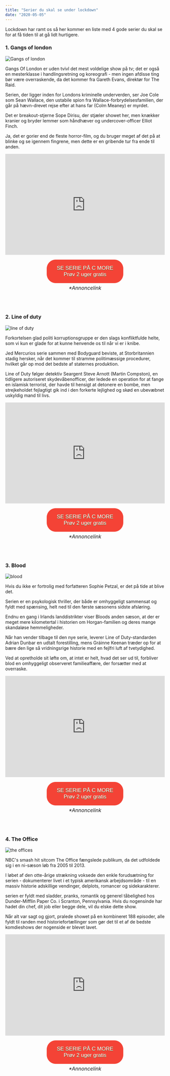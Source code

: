 ```yaml
---
title: "Serier du skal se under lockdown"
date: "2020-05-05"
---
```


Lockdown har ramt os så her kommer en liste med 4 gode serier du skal se for at få tiden til at gå lidt hurtigere.

### 1. Gangs of london

![Gangs of london](/watch-gangs-of-london-trailer.jpg)

Gangs Of London er uden tvivl det mest voldelige show på tv; det er også en mesterklasse i handlingsretning og koreografi - men ingen af ​​disse ting bør være overraskende, da det kommer fra Gareth Evans, direktør for The Raid.

Serien, der ligger inden for Londons kriminelle underverden, ser Joe Cole som Sean Wallace, den ustabile spion fra Wallace-forbrydelsesfamilien, der går på hævn-drevet rejse efter at hans far (Colm Meaney) er myrdet.

Det er breakout-stjerne Sope Dirisu, der stjæler showet her, men knækker kranier og bryder lemmer som håndhæver og undercover-officer Elliot Finch.

Ja, det er gorier end de fleste horror-film, og du bruger meget af det på at blinke og se igennem fingrene, men dette er en gribende tur fra ende til anden.

<div style="text-align:center; position: relative;
    padding-bottom: 56.25%;
    padding-top: 35px;
    height: 0;
    overflow: hidden;">
 <iframe height="300"
                  width="500"
                  style="position: absolute;
    top:0;
    left: 0;
    width: 100%;
    height: 100%;"
src="https://www.youtube.com/embed/4CJ5p4XisHs" SameSite=None
frameborder="0" 
allow="accelerometer; autoplay; encrypted-media; gyroscope; picture-in-picture" 
allowfullscreen></iframe>
</div>

<div style="text-align:center">
<a href="https://track.adtraction.com/t/t?a=1275838043&as=1580579680&t=2&tk=1&url=https://www.cmore.dk/serie/201848-gangs-of-london" target="_blank"  style="background-color:#f44336; 
	border-radius:28px;
	border:1px solid #f44336;
	display:inline-block;
	cursor:pointer;
	color:#ffffff;
	font-family:Arial;
	font-size:17px;
	margin-top: 15px;
	margin-bottom:5px;
	padding:16px 31px;
	text-decoration:none;
	text-shadow:0px 1px 0px #2f6627;" > SE SERIE PÅ C MORE <br /> Prøv 2 uger gratis</a><br>
	<span style="font-style: italic; font-size: 16px; margin-top: 5px;">*Annoncelink</span>
	</div>

<br><br>

### 2. Line of duty

![line of duty](/landscape-desktop.764.430.jpg)

Forkortelsen glad politi korruptionsgruppe er den slags konfliktfulde helte, som vi kun er glade for at kunne henvende os til når vi er i knibe.

Jed Mercurios serie sammen med Bodyguard beviste, at Storbritannien stadig hersker, når det kommer til stramme politimæssige procedurer, hvilket går op mod det bedste af staternes produktion.

Line of Duty følger detektiv Seargent Steve Arnott (Martin Compston), en tidligere autoriseret skydevåbenofficer, der ledede en operation for at fange en islamisk terrorist, der havde til hensigt at detonere en bombe, men strejkeholdet fejlagtigt gik ind i den forkerte lejlighed og skød en ubevæbnet uskyldig mand til livs.

<div style="text-align:center; position: relative;
    padding-bottom: 56.25%;
    padding-top: 35px;
    height: 0;
    overflow: hidden;">
 <iframe height="300"
                  width="500"
                  style="position: absolute;
    top:0;
    left: 0;
    width: 100%;
    height: 100%;"
src="https://www.youtube.com/embed/53V-eVvWLoM" SameSite=None
frameborder="0" 
allow="accelerometer; autoplay; encrypted-media; gyroscope; picture-in-picture" 
allowfullscreen></iframe>
</div>

<div style="text-align:center">
<a href="https://track.adtraction.com/t/t?a=1275838043&as=1580579680&t=2&tk=1&url=https://www.cmore.dk/serie/139001-line-of-duty-under-mistanke" target="_blank"  style="background-color:#f44336; 
	border-radius:28px;
	border:1px solid #f44336;
	display:inline-block;
	cursor:pointer;
	color:#ffffff;
	font-family:Arial;
	font-size:17px;
	margin-top: 15px;
	margin-bottom:5px;
	padding:16px 31px;
	text-decoration:none;
	text-shadow:0px 1px 0px #2f6627;" > SE SERIE PÅ C MORE <br /> Prøv 2 uger gratis</a><br>
	<span style="font-style: italic; font-size: 16px; margin-top: 5px;">*Annoncelink</span>
</div>

<br><br>

### 3. Blood

![blood](/BLOOD_S2_Generic_Portrait-1-62a82a3.jpg)

Hvis du ikke er fortrolig med forfatteren Sophie Petzal, er det på tide at blive det.

Serien er en psykologisk thriller, der både er omhyggeligt sammensat og fyldt med spænsing, helt ned til den første sæsonens sidste afsløring.

Endnu en gang i Irlands landdistrikter viser Bloods anden sæson, at der er meget mere kilometertal i historien om Horgan-familien og deres mange skandaløse hemmeligheder.

Når han vender tilbage til den nye serie, leverer Line of Duty-standarden Adrian Dunbar en udtalt forestilling, mens Gráinne Keenan træder op for at bære den lige så vridningsrige historie med en fejlfri luft af tvetydighed.

Ved at opretholde sit løfte om, at intet er helt, hvad det ser ud til, forbliver blod en omhyggeligt observeret familieaffære, der forsætter med at overraske.

<div style="text-align:center; position: relative;
    padding-bottom: 56.25%;
    padding-top: 35px;
    height: 0;
    overflow: hidden;">
 <iframe height="300"
                  width="500"
                  style="position: absolute;
    top:0;
    left: 0;
    width: 100%;
    height: 100%;"
src="https://www.youtube.com/embed/HL7m-dpE4SM" SameSite=None
frameborder="0" 
allow="accelerometer; autoplay; encrypted-media; gyroscope; picture-in-picture" 
allowfullscreen></iframe>
</div>

<div style="text-align: center">
<a href="https://track.adtraction.com/t/t?a=1275838043&as=1580579680&t=2&tk=1&url=https://www.cmore.dk/serie/213091-blood" target="_blank"  style="background-color:#f44336; 
	border-radius:28px;
	border:1px solid #f44336;
	display:inline-block;
	cursor:pointer;
	color:#ffffff;
	margin-top: 15px;
	margin-bottom:5px;
	font-family:Arial;
	font-size:17px;
	padding:16px 31px;
	text-decoration:none;
	text-shadow:0px 1px 0px #2f6627;" > SE SERIE PÅ C MORE <br /> Prøv 2 uger gratis</a><br>
	<span style="font-style: italic; font-size: 16px; margin-top: 5px;">*Annoncelink</span>
</div>

<br><br>

### 4. The Office

![the offices](/1200x0.jpg)

NBC's smash hit sitcom The Office fængslede publikum, da det udfoldede sig i en ni-sæson løb fra 2005 til 2013.

I løbet af den otte-årige strækning voksede den enkle forudsætning for serien - dokumenterer livet i et typisk amerikansk arbejdsområde - til en massiv historie adskillige vendinger, delplots, romancer og sidekarakterer.

serien er fyldt med sladder, pranks, romantik og generel tåbelighed hos Dunder-Mifflin Paper Co. i Scranton, Pennsylvania. Hvis du nogensinde har hadet din chef, dit job eller begge dele, vil du elske dette show.

Når alt var sagt og gjort, pralede showet på en kombineret 188 episoder, alle fyldt til randen med historiefortællinger som gør det til et af de bedste komdieshows der nogenside er blevet lavet.

<div style="text-align:center; position: relative;
    padding-bottom: 56.25%;
    padding-top: 35px;
    height: 0;
    overflow: hidden;">
 <iframe height="300"width="500" style="position: absolute;
    top:0;
    left: 0;
    width: 100%;
    height: 100%;"
src="https://www.youtube.com/embed/LHOtME2DL4g" SameSite=None
frameborder="0" 
allow="accelerometer; autoplay; encrypted-media; gyroscope; picture-in-picture" 
allowfullscreen></iframe>
</div>

<div style="text-align:center">
<a href="https://track.adtraction.com/t/t?a=1275838043&as=1580579680&t=2&tk=1&url=https://www.cmore.dk/serie/51025-the-office-us" target="_blank"  style="background-color:#f44336; 
	border-radius:28px;
	border:1px solid #f44336;
	display:inline-block;
	cursor:pointer;
	color:#ffffff;
	font-family:Arial;
	font-size:17px;
	margin-top: 15px;
	margin-bottom:5px;
	padding:16px 31px;
	text-decoration:none;
	text-shadow:0px 1px 0px #2f6627;" > SE SERIE PÅ C MORE <br /> Prøv 2 uger gratis</a><br>
	<span style="font-style: italic; font-size: 16px; margin-top: 5px;">*Annoncelink</span>
</div>

